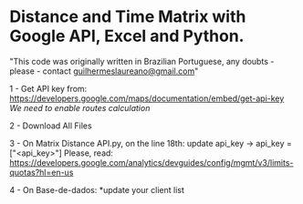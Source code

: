 # Distance and Time Matrix with Google API, Excel and Python.

"This code was originally written in Brazilian Portuguese, any doubts - please - contact guilhermeslaureano@gmail.com"

1 - Get API key from: https://developers.google.com/maps/documentation/embed/get-api-key
*We need to enable routes calculation*


2 - Download All Files


3 - On Matrix Distance API.py, on the line 18th:
update api_key -> api_key = ["<api_key>"]
Please, read: https://developers.google.com/analytics/devguides/config/mgmt/v3/limits-quotas?hl=en-us


4 - On Base-de-dados:
*update your client list
